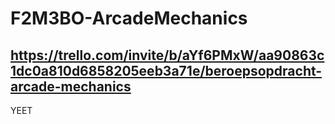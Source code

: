 # F2M3BO-ArcadeMechanics

## https://trello.com/invite/b/aYf6PMxW/aa90863c1dc0a810d6858205eeb3a71e/beroepsopdracht-arcade-mechanics
YEET